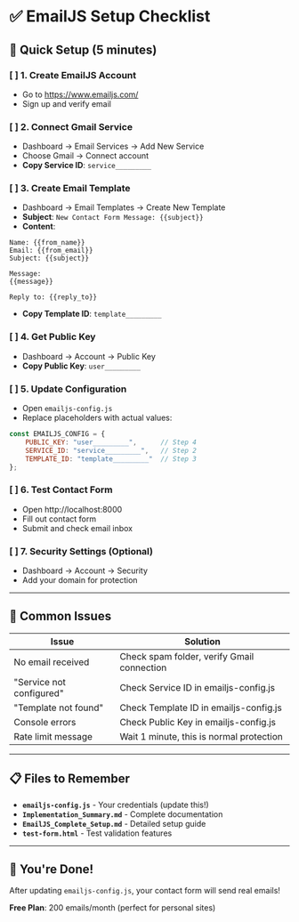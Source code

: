 # ✅ EmailJS Setup Checklist

## 🎯 Quick Setup (5 minutes)

### [ ] 1. Create EmailJS Account
- Go to https://www.emailjs.com/
- Sign up and verify email

### [ ] 2. Connect Gmail Service  
- Dashboard → Email Services → Add New Service
- Choose Gmail → Connect account
- **Copy Service ID**: `service_________`

### [ ] 3. Create Email Template
- Dashboard → Email Templates → Create New Template
- **Subject**: `New Contact Form Message: {{subject}}`
- **Content**: 
```
Name: {{from_name}}
Email: {{from_email}}
Subject: {{subject}}

Message:
{{message}}

Reply to: {{reply_to}}
```
- **Copy Template ID**: `template_________`

### [ ] 4. Get Public Key
- Dashboard → Account → Public Key
- **Copy Public Key**: `user_________`

### [ ] 5. Update Configuration
- Open `emailjs-config.js`
- Replace placeholders with actual values:

```javascript
const EMAILJS_CONFIG = {
    PUBLIC_KEY: "user_________",      // Step 4
    SERVICE_ID: "service_________",   // Step 2  
    TEMPLATE_ID: "template_________"  // Step 3
};
```

### [ ] 6. Test Contact Form
- Open http://localhost:8000
- Fill out contact form
- Submit and check email inbox

### [ ] 7. Security Settings (Optional)
- Dashboard → Account → Security
- Add your domain for protection

---

## 🚨 Common Issues

| Issue | Solution |
|-------|----------|
| No email received | Check spam folder, verify Gmail connection |
| "Service not configured" | Check Service ID in emailjs-config.js |
| "Template not found" | Check Template ID in emailjs-config.js |
| Console errors | Check Public Key in emailjs-config.js |
| Rate limit message | Wait 1 minute, this is normal protection |

---

## 📋 Files to Remember

- **`emailjs-config.js`** - Your credentials (update this!)
- **`Implementation_Summary.md`** - Complete documentation
- **`EmailJS_Complete_Setup.md`** - Detailed setup guide
- **`test-form.html`** - Test validation features

---

## 🎉 You're Done!

After updating `emailjs-config.js`, your contact form will send real emails!

**Free Plan**: 200 emails/month (perfect for personal sites)
